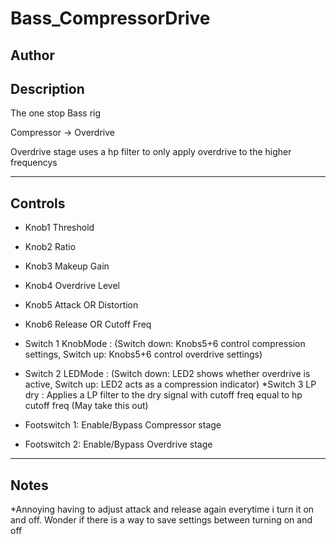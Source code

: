 # Bass_CompressorDrive

## Author

<!-- Insert Your Name Here -->

## Description

The one stop Bass rig

Compressor -> Overdrive

Overdrive stage uses a hp filter to only apply overdrive to the higher frequencys

-----------------------------------------------------------------------------
Controls
-----------------------------------------------------------------------------

* Knob1    Threshold
* Knob2    Ratio
* Knob3    Makeup Gain
* Knob4    Overdrive Level
* Knob5    Attack OR Distortion
* Knob6    Release OR Cutoff Freq

* Switch 1 KnobMode : (Switch down: Knobs5+6 control compression settings, Switch up: Knobs5+6 control overdrive settings)
* Switch 2 LEDMode : (Switch down: LED2 shows whether overdrive is active, Switch up: LED2 acts as a compression indicator)
*Switch 3 LP dry : Applies a LP filter to the dry signal with cutoff freq equal to hp cutoff freq (May take this out)

* Footswitch 1: Enable/Bypass Compressor stage
* Footswitch 2: Enable/Bypass Overdrive stage

-----------------------------------------------------------------------------
Notes
-----------------------------------------------------------------------------

*Annoying having to adjust attack and release again everytime i turn it on and off. Wonder if there is a way to save settings between turning on and off
